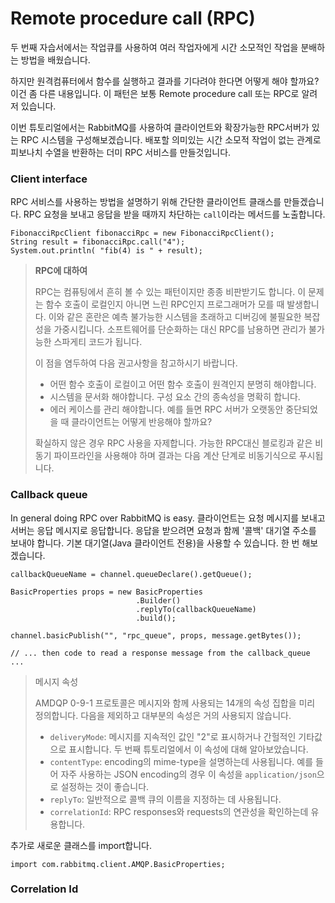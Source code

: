 # Remote procedure call (RPC)

두 번째 자습서에서는 작업큐를 사용하여 여러 작업자에게 시간 소모적인 작업을 분배하는 방법을 배웠습니다.

하지만 원격컴퓨터에서 함수를 실행하고 결과를 기다려야 한다면 어떻게 해야 할까요? 이건 좀 다른 내용입니다. 이 패턴은 보통 Remote procedure call 또는 RPC로 알려저 있습니다.

이번 튜토리얼에서는 RabbitMQ를 사용하여 클라이언트와 확장가능한 RPC서버가 있는 RPC 시스템을 구성해보겠습니다. 배포할 의미있는 시간 소모적 작업이 없는 관계로 피보나치 수열을 반환하는 더미 RPC 서비스를 만들것입니다.

### Client interface

RPC 서비스를 사용하는 방법을 설명하기 위해 간단한 클라이언트 클래스를 만들겠습니다. RPC 요청을 보내고 응답을 받을 때까지 차단하는 `call`이라는 메서드를 노출합니다.
```
FibonacciRpcClient fibonacciRpc = new FibonacciRpcClient();
String result = fibonacciRpc.call("4");
System.out.println( "fib(4) is " + result);
```

> __RPC에 대하여__
> 
> RPC는 컴퓨팅에서 흔히 볼 수 있는 패턴이지만 종종 비판받기도 합니다. 이 문제는 함수 호출이 로컬인지 아니면 느린 RPC인지 프로그래머가 모를 때 발생합니다. 이와 같은 혼란은 예측 불가능한 시스템을 초래하고 디버깅에 불필요한 복잡성을 가중시킵니다. 소프트웨어를 단순화하는 대신 RPC를 남용하면 관리가 불가능한 스파게티 코드가 됩니다.
>
> 이 점을 염두하여 다음 권고사항을 참고하시기 바랍니다.
> 
> + 어떤 함수 호출이 로컬이고 어떤 함수 호출이 원격인지 분명히 해야합니다.
> + 시스템을 문서화 해야합니다. 구성 요소 간의 종속성을 명확히 합니다.
> + 에러 케이스를 관리 해야합니다. 예를 들면 RPC 서버가 오랫동안 중단되었을 때 클라이언트는 어떻게 반응해야 할까요?
>
> 확실하지 않은 경우 RPC 사용을 자제합니다. 가능한 RPC대신 블로킹과 같은 비동기 파이프라인을 사용해야 하며 결과는 다음 계산 단계로 비동기식으로 푸시됩니다.

### Callback queue

In general doing RPC over RabbitMQ is easy. 클라이언트는 요청 메시지를 보내고 서버는 응답 메시지로 응답합니다. 응답을 받으려면 요청과 함께 '콜백' 대기열 주소를 보내야 합니다. 기본 대기열(Java 클라이언트 전용)을 사용할 수 있습니다. 한 번 해보겠습니다.

```
callbackQueueName = channel.queueDeclare().getQueue();

BasicProperties props = new BasicProperties
                            .Builder()
                            .replyTo(callbackQueueName)
                            .build();

channel.basicPublish("", "rpc_queue", props, message.getBytes());

// ... then code to read a response message from the callback_queue ...
```

> 메시지 속성
>
> AMDQP 0-9-1 프로토콜은 메시지와 함께 사용되는 14개의 속성 집합을 미리 정의합니다. 다음을 제외하고 대부분의 속성은 거의 사용되지 않습니다.
>
> + `deliveryMode`: 메시지를 지속적인 값인 "2"로 표시하거나 간헐적인 기타값으로 표시합니다. 두 번째 튜토리얼에서 이 속성에 대해 알아보았습니다.
> + `contentType`: encoding의 mime-type을 설명하는데 사용됩니다. 예를 들어 자주 사용하는 JSON encoding의 경우 이 속성을 `application/json`으로 설정하는 것이 좋습니다.
> + `replyTo`: 일반적으로 콜백 큐의 이름을 지정하는 데 사용됩니다.
> + `correlationId`: RPC responses와 requests의 연관성을 확인하는데 유용합니다.

추가로 새로운 클래스를 import합니다.
```
import com.rabbitmq.client.AMQP.BasicProperties;
```

### __Correlation Id__

